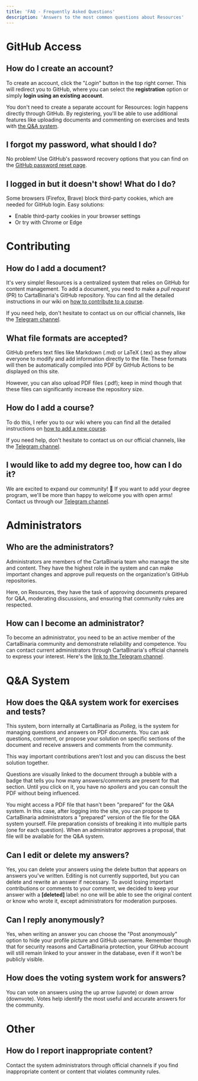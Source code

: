 ```yaml
---
title: 'FAQ - Frequently Asked Questions'
description: 'Answers to the most common questions about Resources'
---
```


<!--
SPDX-FileCopyrightText: 2025 Alice Benatti <alice17bee@gmail.com>

SPDX-License-Identifier: AGPL-3.0-or-later
-->

# GitHub Access

## How do I create an account?

To create an account, click the "_Login_" button in the top right corner. This will redirect you to GitHub, where you can select the **registration** option or simply **login using an existing account**.

You don't need to create a separate account for Resources: login happens directly through GitHub. By registering, you'll be able to use additional features like uploading documents and commenting on exercises and tests with [the Q&A system](Q&A-System).

## I forgot my password, what should I do?

No problem! Use GitHub's password recovery options that you can find on the [GitHub password reset page](https://github.com/password_reset).

<!-- ## How do I upload a document?
Go to the appropriate section of the site and use the upload function. Make sure the file is in a supported format (PDF, Markdown, etc.) and doesn't exceed the maximum allowed size. -->

## I logged in but it doesn't show! What do I do?

Some browsers (Firefox, Brave) block third-party cookies, which are needed for GitHub login.
Easy solutions:

- Enable third-party cookies in your browser settings
- Or try with Chrome or Edge

# Contributing

## How do I add a document?

It's very simple! Resources is a centralized system that relies on GitHub for content management. To add a document, you need to make a _pull request_ (PR) to CartaBinaria's GitHub repository. You can find all the detailed instructions in our wiki on [how to contribute to a course](https://cartabinaria.students.cs.unibo.it/wiki/raccolte-di-risorse/contribuire-a-un-insegnamento/).

If you need help, don't hesitate to contact us on our official channels, like the [Telegram channel](https://t.me/cartabinaria).

## What file formats are accepted?

GitHub prefers text files like Markdown (.md) or LaTeX (.tex) as they allow everyone to modify and add information directly to the file. These formats will then be automatically compiled into PDF by GitHub Actions to be displayed on this site.

However, you can also upload PDF files (.pdf); keep in mind though that these files can significantly increase the repository size.

## How do I add a course?

To do this, I refer you to our wiki where you can find all the detailed instructions on [how to add a new course](https://cartabinaria.students.cs.unibo.it/wiki/raccolte-di-risorse/aggiungere-un-nuovo-insegnamento/).

If you need help, don't hesitate to contact us on our official channels, like the [Telegram channel](https://t.me/cartabinaria).

## I would like to add my degree too, how can I do it?

We are excited to expand our community! 🎉 If you want to add your degree program, we'll be more than happy to welcome you with open arms! Contact us through our [Telegram channel](https://t.me/cartabinaria).

# Administrators

## Who are the administrators?

Administrators are members of the CartaBinaria team who manage the site and content.
They have the highest role in the system and can make important changes and approve pull requests on the organization's GitHub repositories.

Here, on Resources, they have the task of approving documents prepared for Q&A, moderating discussions, and ensuring that community rules are respected.

## How can I become an administrator?

To become an administrator, you need to be an active member of the CartaBinaria community and demonstrate reliability and competence.
You can contact current administrators through CartaBinaria's official channels to express your interest. Here's the [link to the Telegram channel](https://t.me/cartabinaria).

# Q&A System

## How does the Q&A system work for exercises and tests?

This system, born internally at CartaBinaria as _Polleg_, is the system for managing questions and answers on PDF documents. You can ask questions, comment, or propose your solution on specific sections of the document and receive answers and comments from the community.

This way important contributions aren't lost and you can discuss the best solution together.

Questions are visually linked to the document through a bubble with a badge that tells you how many answers/comments are present for that section. Until you click on it, you have no _spoilers_ and you can consult the PDF without being influenced.

You might access a PDF file that hasn't been "prepared" for the Q&A system. In this case, after logging into the site, you can propose to CartaBinaria administrators a "prepared" version of the file for the Q&A system yourself. File preparation consists of breaking it into multiple parts (one for each question). When an administrator approves a proposal, that file will be available for the Q&A system.

## Can I edit or delete my answers?

Yes, you can delete your answers using the delete button that appears on answers you've written. Editing is not currently supported, but you can delete and rewrite an answer if necessary.
To avoid losing important contributions or comments to your comment, we decided to keep your answer with a **[deleted]** label: no one will be able to see the original content or know who wrote it, except administrators for moderation purposes.

## Can I reply anonymously?

Yes, when writing an answer you can choose the "Post anonymously" option to hide your profile picture and GitHub username. Remember though that for security reasons and CartaBinaria protection, your GitHub account will still remain linked to your answer in the database, even if it won't be publicly visible.

## How does the voting system work for answers?

You can vote on answers using the up arrow (upvote) or down arrow (downvote). Votes help identify the most useful and accurate answers for the community.

# Other

## How do I report inappropriate content?

Contact the system administrators through official channels if you find inappropriate content or content that violates community rules.
